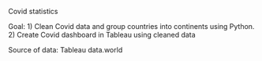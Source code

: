Covid statistics

Goal: 1) Clean Covid data and group countries into continents using Python.
      2) Create Covid dashboard in Tableau using cleaned data

Source of data: Tableau data.world

